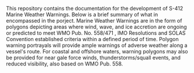 This repository contains the documentation for the development of S-412 Marine Weather Warnings. Below is a brief summary of what in encompassed in the porject.
Marine Weather Warnings are in the form of polygons depicting areas where wind, wave, and ice accretion are ongoing or predicted to meet WMO Pub. No. 558/471 , IMO Resolutions and SOLAS Convention established criteria within a defined period of time. Polygon warning portrayals will provide ample warnings of adverse weather along a vessel's route. For coastal and offshore waters, warning polygons may also be provided for near gale force winds, thunderstorms/squall events, and reduced visibility, also based on WMO Pub. 558.
